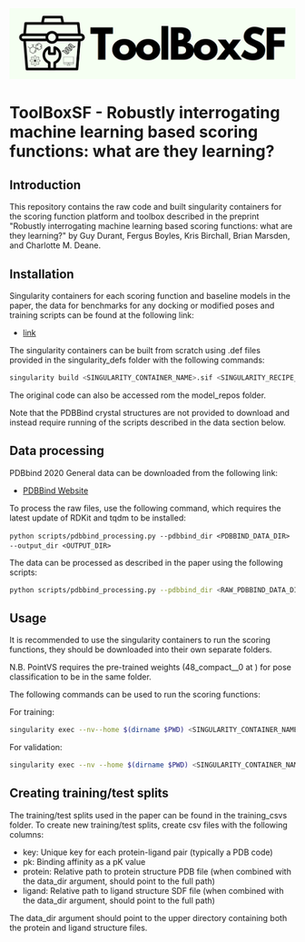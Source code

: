 ![Logo](logo.png)

# ToolBoxSF - Robustly interrogating machine learning based scoring functions: what are they learning?

## Introduction

This repository contains the raw code and built singularity containers for the scoring function platform and toolbox described in the preprint "Robustly interrogating machine learning based scoring functions: what are they learning?" by Guy Durant, Fergus Boyles, Kris Birchall, Brian Marsden, and Charlotte M. Deane.

## Installation

Singularity containers for each scoring function and baseline models in the paper, the data for benchmarks for any docking or modified poses and training scripts can be found at the following link:

- [link](https://zenodo.org/records/8410136)

The singularity containers can be built from scratch using .def files provided in the singularity_defs folder with the following commands:

```bash
singularity build <SINGULARITY_CONTAINER_NAME>.sif <SINGULARITY_RECIPE_FILE>.def
```

The original code can also be accessed rom the model_repos folder.

Note that the PDBBind crystal structures are not provided to download and instead require running of the scripts described in the data section below.

## Data processing

PDBbind 2020 General data can be downloaded from the following link:

- [PDBBind Website](http://www.pdbbind.org.cn/)

To process the raw files, use the following command, which requires the latest update of RDKit and tqdm to be installed:

`python scripts/pdbbind_processing.py --pdbbind_dir <PDBBIND_DATA_DIR> --output_dir <OUTPUT_DIR>`

The data can be processed as described in the paper using the following scripts:

```bash
python scripts/pdbbind_processing.py --pdbbind_dir <RAW_PDBBIND_DATA_DIR> --output_dir <OUTPUT_DIR>
```

## Usage

It is recommended to use the singularity containers to run the scoring functions, they should be downloaded into their own separate folders.

N.B. PointVS requires the pre-trained weights (48_compact\_\_0 at ) for pose classification to be in the same folder.

The following commands can be used to run the scoring functions:

For training:

```bash
singularity exec --nv--home $(dirname $PWD) <SINGULARITY_CONTAINER_NAME>.sif bash toolboxsf --train --csv_file ../toolboxsf_training_csvs/casf_2016_train.csv --data_dir ../pdbbind_2020_general --model_name <MODEL_NAME>
```

For validation:

```bash
singularity exec --nv --home $(dirname $PWD) <SINGULARITY_CONTAINER_NAME>.sif bash toolboxsf --predict --val_csv_file ../toolboxsf_benchmarks/csv_files/casf_2016_test.csv --val_data_dir ../pdbbind_2020_general --model_name <TRAINED_MODEL_NAME>
```

## Creating training/test splits

The training/test splits used in the paper can be found in the training_csvs folder. To create new training/test splits, create csv files with the following columns:

- key: Unique key for each protein-ligand pair (typically a PDB code)
- pk: Binding affinity as a pK value
- protein: Relative path to protein structure PDB file (when combined with the data_dir argument, should point to the full path)
- ligand: Relative path to ligand structure SDF file (when combined with the data_dir argument, should point to the full path)

The data_dir argument should point to the upper directory containing both the protein and ligand structure files.
